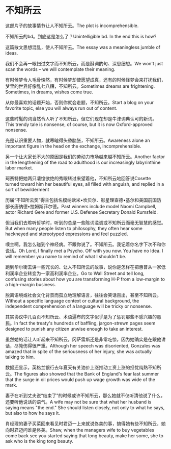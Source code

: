 # 不知所云

<p><span class="chinese">这部片子的故事情节让人不知所云。</span><span class="english">The plot is incomprehensible.</span></p>

<p><span class="chinese">不知所云的bd。到底这是怎么了？</span><span class="english">Unintelligible bd. In the end this is how?</span></p>

<p><span class="chinese">这篇散文思想混乱，使人不知所云。</span><span class="english">The essay was a meaningless jumble of ideas.</span></p>

<p><span class="chinese">我们不会再一眼扫过文字而不知所云，而是斟词酌句、深思细想。</span><span class="english">We won't just scan the words – we will contemplate their meaning.</span></p>

<p><span class="chinese">有时候梦令人毛骨悚然，有时候梦却使愿望成真，还有的时候怪梦会来打扰我们，梦里的世界好像乱七八糟，不知所云。</span><span class="english">Sometimes dreams are frightening. Sometimes, in dreams, wishes come true.</span></p>

<p><span class="chinese">从你最喜欢的话题开始，否则你就会走题，不知所云。</span><span class="english">Start a blog on your favorite topic, else you will always run out of content.</span></p>

<p><span class="chinese">这些时髦的词当然令人听了不知所云，但它们现在却是牛津词典认可的新词。</span><span class="english">This trendy tale is nonsense, of course, but it is now Oxford-approved nonsense.</span></p>

<p><span class="chinese">光是认识重要人物，就寒暄得头昏脑胀，不知所云。</span><span class="english">Awareness alone an important figure in the head on the exchange, incomprehensible.</span></p>

<p><span class="chinese">另一个让大家长不大的原因是我们的劳动力市场越来越不知所云。</span><span class="english">Another factor in the lengthening of the road to adulthood is our increasingly labyrinthine labor market.</span></p>

<p><span class="chinese">珂赛特把她两只凄惶欲绝的秀眼转过来望着他，不知所云地回答说</span><span class="english">Cosette turned toward him her beautiful eyes, all filled with anguish, and replied in a sort of bewilderment</span></p>

<p><span class="chinese">历届“不知所云奖”得主包括名模纳欧米•坎贝尔、影星理查德•基尔和美国前国防部长唐纳德•拉姆斯菲尔德。</span><span class="english">Past winners include model Naomi Campbell, actor Richard Gere and former U.S. Defense Secretary Donald Rumsfeld.</span></p>

<p><span class="chinese">但当我们去聆听哲学时，听到的总是一些陈词滥调或不知所云而毫无智慧的感觉。</span><span class="english">But when many people listen to philosophy, they often hear some hackneyed and stereotyped expressions and feel puzzled.</span></p>

<p><span class="chinese">噢主啊，我怎么碰到个神经病。不跟你说了。不知所云。我记着你名字下次不和你说话。</span><span class="english">Oh Lord, I finally met a Psycho. Off with you now. You have no Idea. I will remember you name to remind of what I shouldn't be.</span></p>

<p><span class="chinese">跑到华尔街去讲一些冗长的、让人不知所云的故事，说你是怎样在把惠普从一家低利润率企业转变为一家高利润率企业。</span><span class="english">Go to Wall Street and tell long, confusing stories about how you are transforming H-P from a low-margin to a high-margin business.</span></p>

<p><span class="chinese">脱离语境或社会文化背景而孤立地理解语言，往往会笑话百出，甚至不知所云。</span><span class="english">Without a specific language context or cultural background, the independent comprehension of a language will be tricky or nonsense.</span></p>

<p><span class="chinese">其实协议中几百页不知所云、术语遍布的文字似乎是为了惩罚那些不感兴趣的愚民。</span><span class="english">In fact the treaty's hundreds of baffling, jargon-strewn pages seem designed to punish any citizen unwise enough to take an interest.</span></p>

<p><span class="chinese">虽然她的话让人听起来不知所云，冈萨雷斯还是非常吃惊，因为她确实是在跟他讲话，尽筦伤得很严重。</span><span class="english">Although her speech was disoriented, Gonzales was amazed that in spite of the seriousness of her injury, she was actually talking to him.</span></p>

<p><span class="chinese">数据还显示，英格兰银行去年夏天有关油价上涨推动工资上涨的担忧纯熟不知所云。</span><span class="english">The figures also showed that the Bank of England's fear last summer that the surge in oil prices would push up wage growth was wide of the mark.</span></p>

<p><span class="chinese">妻子在听到丈夫说“结束了”的时候或许不知所云，那么她就不仅听清他说了什么，还要听他说话的语气。</span><span class="english">A wife may not be sure that what her husband is saying means "the end." She should listen closely, not only to what he says, but also to how he says it.</span></p>

<p><span class="chinese">肖经理的妻子买菜回来看见时君迈一上来就说佟美的事，搞得她有些不知所云，她向时君迈问谁是佟美。</span><span class="english">Shaw, when the managers wife to buy vegetables come back see you started saying that tong beauty, make her some, she to ask who is the king tong beauty.</span></p>

